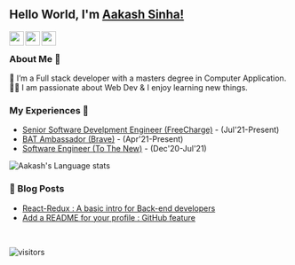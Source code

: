 ## Hello World, I'm [Aakash Sinha!](https://www.linkedin.com/in/aakash9868sinha/) 
<!--
**isupersky/isupersky** is a ✨ _special_ ✨ repository because its `README.md` (this file) appears on your GitHub profile.

Here are some ideas to get you started:

- 🔭 I’m currently working on ...
- 🌱 I’m currently learning ...
- 👯 I’m looking to collaborate on ...
- 🤔 I’m looking for help with ...
- 💬 Ask me about ...
- 📫 How to reach me: ...
- 😄 Pronouns: ...
- ⚡ Fun fact: ...
-->


<a href="https://www.linkedin.com/in/aakash9868sinha/">
  <img align="left" width="26px" src="https://cdn.simpleicons.org/linkedin"  />
</a>
<!-- <a href="https://twitter.com/isupersky">
  <img align="left" width="26px" src="https://cdn.simpleicons.org/X" />
</a> -->
<a href="mailto:mailtomeaakash@gmail.com">
  <img align="left" width="26px" src="https://cdn.simpleicons.org/gmail" />
</a>
<!-- <a href="https://www.youtube.com/channel/UCiiOUy5NitscX1Ao8on70Rw">
  <img align="left" width="26px" src="https://cdn.simpleicons.org/youtube" />
</a> -->
<a href="https://isupersky.medium.com/">
  <img align="left" width="26px" src="https://cdn.simpleicons.org/medium/777777" />
</a>

<br />

### About Me 🚀
🌱 I’m a Full stack developer with a masters degree in Computer Application. </br>
👨‍💻  I am passionate about Web Dev & I enjoy learning new things. </br>

### My Experiences 🙌
- [Senior Software Develpment Engineer (FreeCharge)](https://www.freecharge.in/) - (Jul'21-Present)
- [BAT Ambassador (Brave)](https://brave.com/) - (Apr'21-Present)
- [Software Engineer (To The New)](https://www.tothenew.com/) - (Dec'20-Jul'21)

<!--![Aakash's github stats](https://github-readme-stats.vercel.app/api?username=isupersky&show_icons=true&hide_border=true)&nbsp;&nbsp;-->
![Aakash's Language stats](https://github-readme-stats-eight-theta.vercel.app/api/top-langs/?username=isupersky&layout=compact&langs_count=8&hide_border=true)
<br />


### 📕 Blog Posts
- [React-Redux : A basic intro for Back-end developers](https://isupersky.medium.com/react-redux-intro-for-back-end-developers-5113c0a498a9)
- [Add a README for your profile : GitHub feature](https://isupersky.medium.com/add-a-readme-for-your-profile-github-feature-8f1ac11cb112)
<br/>

![visitors](https://visitor-badge.laobi.icu/badge?page_id=isupersky.isupersky)
